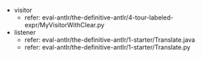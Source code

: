 - visitor
  - refer: eval-antlr/the-definitive-antlr/4-tour-labeled-expr/MyVisitorWithClear.py
- listener
  - refer: eval-antlr/the-definitive-antlr/1-starter/Translate.java
  - refer: eval-antlr/the-definitive-antlr/1-starter/Translate.py